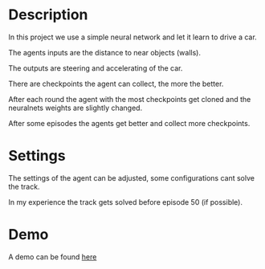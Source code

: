 # Description
In this project we use a simple neural network and let it learn to drive a car.

The agents inputs are the distance to near objects (walls).

The outputs are steering and accelerating of the car.


There are checkpoints the agent can collect, the more the better.

After each round the agent with the most checkpoints get cloned and the neuralnets weights are slightly changed.

After some episodes the agents get better and collect more checkpoints.

# Settings
The settings of the agent can be adjusted, some configurations cant solve the track.

In my experience the track gets solved before episode 50 (if possible).

# Demo
A demo can be found [here](https://js.project-zeta.org/ML-Driver)